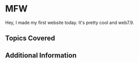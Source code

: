 # MFW
Hey, I made my first website today. It's pretty cool and web7.9.
## Topics Covered

## Additional Information

